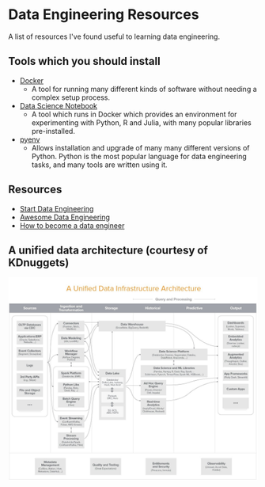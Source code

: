 # Data Engineering Resources
A list of resources I've found useful to learning data engineering.

## Tools which you should install
* [Docker](https://www.docker.com)
  - A tool for running many different kinds of software without needing a complex setup process.
* [Data Science Notebook](https://hub.docker.com/r/jupyter/datascience-notebook)
  - A tool which runs in Docker which provides an environment for experimenting with Python, R and Julia, with many popular libraries pre-installed.
* [pyenv](https://github.com/pyenv/pyenv)
  - Allows installation and upgrade of many many different versions of Python. Python is the most popular language for data engineering tasks, and many tools are written using it.


## Resources
* [Start Data Engineering](https://startdataengineering.com)
* [Awesome Data Engineering](https://awesomedataengineering.com)
* [How to become a data engineer](https://khashtamov.com/en/how-to-become-a-data-engineer/)

## A unified data architecture (courtesy of KDnuggets)
![Unified Data Architecture](/images/unified-data-architecture.jpg)
